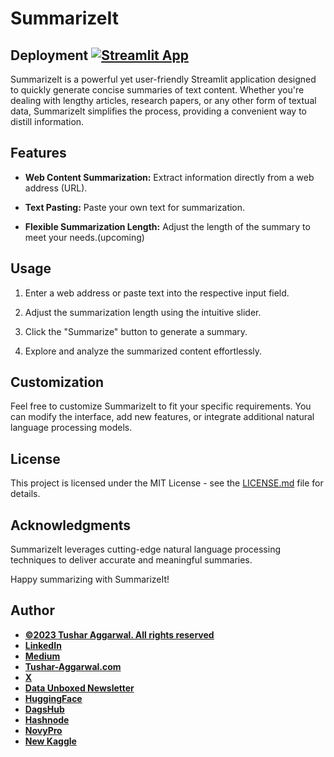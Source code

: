 # SummarizeIt
## Deployment  [![Streamlit App](https://static.streamlit.io/badges/streamlit_badge_black_white.svg)](https://summarizeit.streamlit.app/)

SummarizeIt is a powerful yet user-friendly Streamlit application designed to quickly generate concise summaries of text content. Whether you're dealing with lengthy articles, research papers, or any other form of textual data, SummarizeIt simplifies the process, providing a convenient way to distill information.

## Features

- **Web Content Summarization:** Extract information directly from a web address (URL).
  
- **Text Pasting:** Paste your own text for summarization.

- **Flexible Summarization Length:** Adjust the length of the summary to meet your needs.(upcoming)

## Usage

1. Enter a web address or paste text into the respective input field.

2. Adjust the summarization length using the intuitive slider.

3. Click the "Summarize" button to generate a summary.

4. Explore and analyze the summarized content effortlessly.

## Customization

Feel free to customize SummarizeIt to fit your specific requirements. You can modify the interface, add new features, or integrate additional natural language processing models.

## License

This project is licensed under the MIT License - see the [LICENSE.md](LICENSE.md) file for details.

## Acknowledgments

SummarizeIt leverages cutting-edge natural language processing techniques to deliver accurate and meaningful summaries.

Happy summarizing with SummarizeIt!

## Author  
- [<ins><b>©2023 Tushar Aggarwal. All rights reserved</b></ins>](https://www.tushar-aggarwal.com/)
- <b>[LinkedIn](https://www.linkedin.com/in/tusharaggarwalinseec/)</b>
- <b>[Medium](https://medium.com/@tushar_aggarwal)</b> 
- <b>[Tushar-Aggarwal.com](https://www.tushar-aggarwal.com/)</b>
- <b>[X](https://twitter.com/TaggData)</b> 
- <b>[Data Unboxed Newsletter](https://tadata.substack.com/)</b> 
- <b>[HuggingFace](https://huggingface.co/tushar27)</b> 
- <b>[DagsHub](https://dagshub.com/tushar27)</b> 
- <b>[Hashnode](https://hashnode.com/@TAGG)</b> 
- <b>[NovyPro](https://www.novypro.com/profile_projects/tusharagg)</b> 
- <b>[New Kaggle](https://www.kaggle.com/tagg27)</b> 



